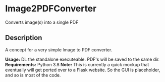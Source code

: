 # Image2PDFConverter
Converts image(s) into a single PDF

## Description
A concept for a very simple Image to PDF converter.  

**Usage:** DL the standalone executeable. PDF's will be saved to the same dir.  
**Requirements:** Python 3.8
**Note:** This is currently a quick mockup that eventually will get ported over to a Flask website. So the GUI is placeholder, and so is most of the code.
